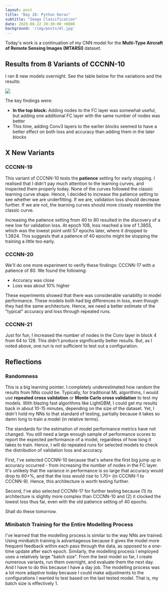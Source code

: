 ```yaml
---
layout: post
title: "Day 28: Python Keras"
subtitle: "Image Classification"
date: 2020-08-22 20:30:00 +0800
background: '/img/posts/ml.jpg'
---
```


Today's work is a continuation of my CNN model for the **Multi-Type Aircraft of Remote Sensing Images (MTARSI)** dataset.

## Results from 8 Variants of CCCNN-10
I ran 8 new models overnight. See the table below for the variations and the results:

<img src="/365DaysOfDS/img/posts/day028-01.png" style='margin-left: auto; margin-right: auto; display: block;'>

The key findings were:

* **In the top block:** Adding nodes to the FC layer was somewhat useful, but adding one additional FC layer with the same number of nodes was better
* This time, adding Conv3 layers to the earlier blocks seemed to have a better effect on both loss and accuracy than adding them in the later blocks


## X New Variants

### CCCNN-19
This variant of CCCNN-10 tests the **patience** setting for early stopping. I realised that I didn't pay much attention to the learning curves, and inspected them properly today. None of the curves followed the classic learning curve shape. Hence, I decided to increase the patience setting to see whether we are underfitting. If we are, validation loss should decrease further. If we are not, the learning curves should more closely resemble the classic curve.

Increasing the patience setting from 40 to 80 resulted in the discovery of a new low for validation loss. At epoch 108, loss reached a low of 1.3855, which was the lowest point until 57 epochs later, where it dropped to 1.3824. 
This suggests that a patience of 40 epochs might be stopping the training a little too early.

### CCCNN-20
We'll do one more experiment to verify these findings: CCCNN-17 with a patience of 80. We found the following:

* Accuracy was close
* Loss was about 10% higher

These experiments showed that there was considerable variability in model performance. These models both had big differences in loss, even though they had the same architecture. Hence, we need a better estimate of the "typical" accuracy and loss through repeated runs.

### CCCNN-21
Just for fun, I increased the number of nodes in the Conv layer in block 4 from 64 to 128. This didn't produce significantly better results. But, as I noted above, one run is not sufficient to test out a configuration.

## Reflections

### Randomness
This is a big learning pointer. I completely underestimated how random the results from NNs could be. Typically, for traditional ML algorithms, I would use **repeated cross validation** or **Monte Carlo cross validation** to test my models. With blazing fast algorithms like LightGBM, I could get my results back in about 10-15 minutes, depending on the size of the dataset. Yet, I didn't hold my NNs to that standard of testing, partially because it takes so damn long to train a model (in relative terms).

The standards for the estimation of model performance metrics have not changed. You still need a large enough sample of performance scores to report the expected performance of a model, regardless of how long it takes to train. Hence, I will do repeated runs for selected models to check the distribution of validation loss and accuracy.

First, I've selected CCCNN-10 because that's where the first big jump up in accuracy occurred - from increasing the number of nodes in the FC layer. It's unlikely that the variance in performance is so large that accuracy would drop to 60+%, and that the loss would rise to 1.70+ (in CCCNN-1 to CCCNN-9). Hence, this architecture is worth testing further.

Second, I've also selected CCCNN-17 for further testing because (1) its architecture is slightly more complex than CCCNN-10 and (2) it clocked the lowest loss thus far, even with the old patience setting of 40 epochs.

Shall do these tomorrow.

### Minibatch Training for the Entire Modelling Process
I've learned that the modelling process is similar to the way NNs are trained. Using minibatch training is advantageous because it gives the model more frequent feedback within each pass through the data, as opposed to a one-time update after each epoch. Similarly, the modelling process I employed uses a relatively large "batch size". From the best model so far, I create numerous variants, run them overnight, and evaluate them the next day. And I have to do this because I have a day job. The modelling process was a lot more adaptive today because I could make adjustments to the configurations I wanted to test based on the last tested model. That is, my batch size is effectively 1.